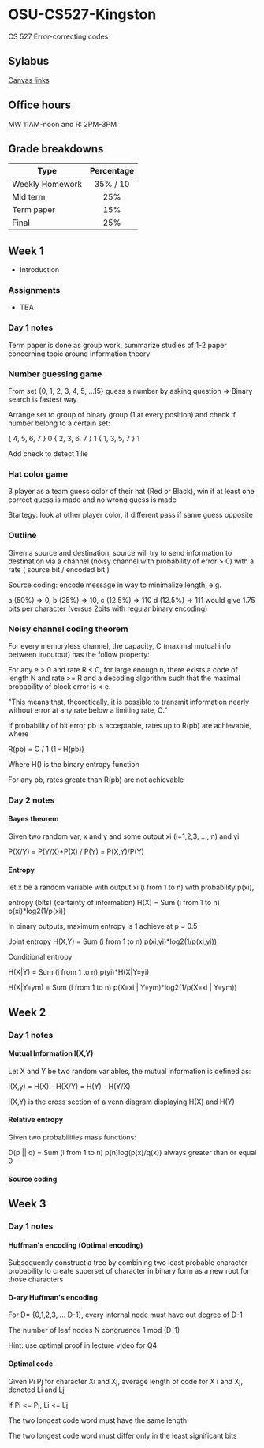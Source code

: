 # OSU-CS527-Kingston
CS 527 Error-correcting codes

## Sylabus
[Canvas links](https://canvas.oregonstate.edu/courses/1795317/assignments/syllabus)

## Office hours
 MW 11AM-noon and R: 2PM-3PM

## Grade breakdowns

| Type             | Percentage    |
| ---------------- |:-------------:|
| Weekly Homework  | 35% / 10      |
| Mid term         | 25%           |
| Term paper       | 15%           |
| Final            | 25%           |

## Week 1

* Introduction

### Assignments

* TBA

### Day 1 notes

Term paper is done as group work, summarize studies of 1-2 paper concerning topic around information theory

### Number guessing game

From set {0, 1, 2, 3, 4, 5, ...15} guess a number by asking question => Binary search is fastest way

Arrange set to group of binary group (1 at every position) and check if number belong to a certain set:

{ 4, 5, 6, 7 } 0
{ 2, 3, 6, 7 } 1
{ 1, 3, 5, 7 } 1

Add check to detect 1 lie

### Hat color game

3 player as a team guess color of their hat (Red or Black), win if at least one correct guess is made and no wrong guess is made

Startegy: look at other player color, if different pass if same guess opposite

### Outline

Given a source and destination, source will try to send information to destination via a channel (noisy channel with probability of error > 0)  with a rate ( source bit / encoded bit )

Source coding: encode message in way to minimalize length, e.g.

a (50%) => 0, b (25%) => 10, c (12.5%) => 110 d (12.5%) => 111 would give 1.75 bits per character (versus 2bits with regular binary encoding)

### Noisy channel coding theorem

For every memoryless channel, the capacity, C (maximal mutual info between in/output) has the follow property:

For any e > 0 and rate R < C, for large enough n, there exists a code of length N and rate >= R and a decoding algorithm such that the maximal probability of block error is < e.

"This means that, theoretically, it is possible to transmit information nearly without error at any rate below a limiting rate, C."

If probability of bit error pb is acceptable, rates up to R(pb) are achievable, where

R(pb) = C / 1 (1 - H(pb))

Where H() is the binary entropy function

For any pb, rates greate than R(pb) are not achievable

### Day 2 notes

#### Bayes theorem

Given two random var, x and y and some output xi (i=1,2,3, ..., n) and yi

P(X/Y) = P(Y/X)*P(X) / P(Y) = P(X,Y)/P(Y)

#### Entropy

let x be a random variable with output xi (i from 1 to n) with probability p(xi),

entropy (bits) (certainty of information) H(X) = Sum (i from 1 to n) p(xi)*log2(1/p(xi))

In binary outputs, maximum entropy is 1 achieve at p = 0.5

Joint entropy
H(X,Y) = Sum (i from 1 to n) p(xi,yi)*log2(1/p(xi,yi))

Conditional entropy

H(X|Y) = Sum (i from 1 to n) p(yi)*H(X|Y=yi)

H(X|Y=ym) = Sum (i from 1 to n) p(X=xi | Y=ym)*log2(1/p(X=xi | Y=ym))

## Week 2

### Day 1 notes

#### Mutual Information I(X,Y)

Let X and Y be two random variables, the mutual information is defined as:

I(X,y) = H(X) - H(X/Y) = H(Y) - H(Y/X)

I(X,Y) is the cross section of a venn diagram displaying H(X) and H(Y)

#### Relative entropy

Given two probabilities mass functions:

D(p || q) = Sum (i from 1 to n) p(n)log(p(x)/q(x)) always greater than or equal 0

#### Source coding


## Week 3

### Day 1 notes

#### Huffman's encoding (Optimal encoding)

Subsequently construct a tree by combining two least probable character probability to create superset of character in binary form as a new root for those characters

#### D-ary Huffman's encoding
For D= {0,1,2,3, ... D-1}, every internal node must have out degree of D-1

The number of leaf nodes N congruence 1 mod (D-1)

Hint: use optimal proof in lecture video for Q4

#### Optimal code

Given Pi Pj for character Xi and Xj, average length of code for X i and Xj, denoted Li and Lj

If Pi <= Pj, Li <= Lj

The two longest code word must have the same length

The two longest code word must differ only in the least significant bits
